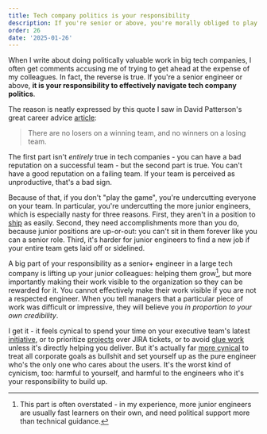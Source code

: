 ```yaml
---
title: Tech company politics is your responsibility
description: If you're senior or above, you're morally obliged to play the game
order: 26
date: '2025-01-26'
---
```


When I write about doing politically valuable work in big tech companies, I often get comments accusing me of trying to get ahead at the expense of my colleagues. In fact, the reverse is true. If you're a senior engineer or above, **it is your responsibility to effectively navigate tech company politics**.

The reason is neatly expressed by this quote I saw in David Patterson's great career advice [article](https://cacm.acm.org/opinion/life-lessons-from-the-first-half-century-of-my-career/):

> There are no losers on a winning team, and no winners on a losing team.

The first part isn't _entirely_ true in tech companies - you can have a bad reputation on a successful team - but the second part is true. You can't have a good reputation on a failing team. If your team is perceived as unproductive, that's a bad sign.

Because of that, if you don't "play the game", you're undercutting everyone on your team. In particular, you're undercutting the more junior engineers, which is especially nasty for three reasons. First, they aren't in a position to [ship](/how-to-ship) as easily. Second, they need accomplishments more than you do, because junior positions are up-or-out: you can't sit in them forever like you can a senior role. Third, it's harder for junior engineers to find a new job if your entire team gets laid off or sidelined.

A big part of your responsibility as a senior+ engineer in a large tech company is lifting up your junior colleagues: helping them grow[^1], but more importantly making their work visible to the organization so they can be rewarded for it. You cannot effectively make their work visible if you are not a respected engineer. When you tell managers that a particular piece of work was difficult or impressive, they will believe you _in proportion to your own credibility_.

I get it - it feels cynical to spend your time on your executive team's latest [initiative](/how-to-ship), or to prioritize [projects](/party-tricks) over JIRA tickets, or to avoid [glue work](/glue-work-considered-harmful) unless it's directly helping you deliver. But it's actually far [more cynical](/cynicism) to treat all corporate goals as bullshit and set yourself up as the pure engineer who's the only one who cares about the users. It's the worst kind of cynicism, too: harmful to yourself, and harmful to the engineers who it's your responsibility to build up. 

[^1]: This part is often overstated - in my experience, more junior engineers are usually fast learners on their own, and need political support more than technical guidance.

